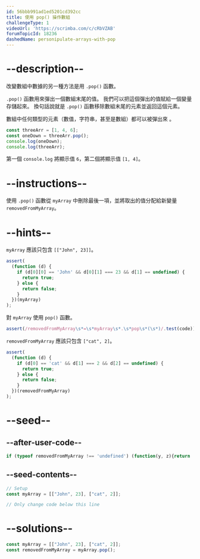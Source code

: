 ```yaml
---
id: 56bbb991ad1ed5201cd392cc
title: 使用 pop() 操作數組
challengeType: 1
videoUrl: 'https://scrimba.com/c/cRbVZAB'
forumTopicId: 18236
dashedName: personipulate-arrays-with-pop
---
```


# --description--

改變數組中數據的另一種方法是用 `.pop()` 函數。

`.pop()` 函數用來彈出一個數組末尾的值。 我們可以把這個彈出的值賦給一個變量存儲起來。 換句話說就是 `.pop()` 函數移除數組末尾的元素並返回這個元素。

數組中任何類型的元素（數值，字符串，甚至是數組）都可以被彈出來 。

```js
const threeArr = [1, 4, 6];
const oneDown = threeArr.pop();
console.log(oneDown);
console.log(threeArr);
```

第一個 `console.log` 將顯示值 `6`，第二個將顯示值 `[1, 4]`。

# --instructions--

使用 `.pop()` 函數從 `myArray` 中刪除最後一項，並將取出的值分配給新變量 `removedFromMyArray`。

# --hints--

`myArray` 應該只包含 `[["John", 23]]`。

```js
assert(
  (function (d) {
    if (d[0][0] == 'John' && d[0][1] === 23 && d[1] == undefined) {
      return true;
    } else {
      return false;
    }
  })(myArray)
);
```

對 `myArray` 使用 `pop()` 函數。

```js
assert(/removedFromMyArray\s*=\s*myArray\s*.\s*pop\s*(\s*)/.test(code));
```

`removedFromMyArray` 應該只包含 `["cat", 2]`。

```js
assert(
  (function (d) {
    if (d[0] == 'cat' && d[1] === 2 && d[2] == undefined) {
      return true;
    } else {
      return false;
    }
  })(removedFromMyArray)
);
```

# --seed--

## --after-user-code--

```js
if (typeof removedFromMyArray !== 'undefined') (function(y, z){return 'myArray = ' + JSON.stringify(y) + ' & removedFromMyArray = ' + JSON.stringify(z);})(myArray, removedFromMyArray);
```

## --seed-contents--

```js
// Setup
const myArray = [["John", 23], ["cat", 2]];

// Only change code below this line

```

# --solutions--

```js
const myArray = [["John", 23], ["cat", 2]];
const removedFromMyArray = myArray.pop();
```
